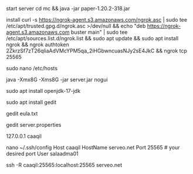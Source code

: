 start server 
cd mc && java -jar paper-1.20.2-318.jar

install 
curl -s https://ngrok-agent.s3.amazonaws.com/ngrok.asc | sudo tee /etc/apt/trusted.gpg.d/ngrok.asc >/dev/null && echo "deb https://ngrok-agent.s3.amazonaws.com buster main" | sudo tee /etc/apt/sources.list.d/ngrok.list && sudo apt update && sudo apt install ngrok && ngrok authtoken 2ZkrzSf7zT26qliaAdVMcYPM5qa_2iHGbwncuasNJy2sE4JkC && ngrok tcp 25565

sudo nano /etc/hosts


java -Xmx8G -Xms8G -jar server.jar nogui



sudo apt install openjdk-17-jdk


sudo apt install gedit

gedit eula.txt 

gedit server.properties

127.0.0.1   caaqil

nano ~/.ssh/config
Host caaqil
    HostName serveo.net
    Port 25565  # your desired port
    User salaadma01


ssh -R caaqil:25565:localhost:25565 serveo.net
